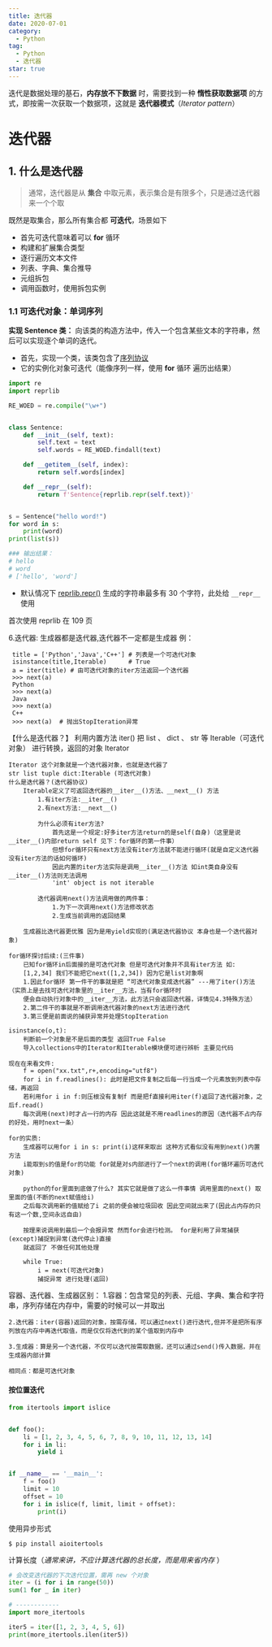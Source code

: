 ```yaml
---
title: 迭代器
date: 2020-07-01
category:
  - Python
tag:
  - Python
  - 迭代器
star: true
---
```


迭代是数据处理的基石，**内存放不下数据** 时，需要找到一种 **惰性获取数据项** 的方式，即按需一次获取一个数据项，这就是 **迭代器模式**（*Iterator pattern*）

<!-- more -->

# 迭代器

## 1. 什么是迭代器

> 通常，迭代器是从 **集合** 中取元素，表示集合是有限多个，只是通过迭代器来一个个取

既然是取集合，那么所有集合都 **可迭代**，场景如下

- 首先可迭代意味着可以 **for** 循环
- 构建和扩展集合类型
- 逐行遍历文本文件
- 列表、字典、集合推导
- 元组拆包
- 调用函数时，使用拆包实例

### 1.1 可迭代对象：单词序列

**实现 Sentence 类：** 向该类的构造方法中，传入一个包含某些文本的字符串，然后可以实现逐个单词的迭代。

- 首先，实现一个类，该类包含了[序列协议]()
- 它的实例化对象可迭代（能像序列一样，使用 **for** 循环 遍历出结果）

```python
import re
import reprlib

RE_WOED = re.compile("\w+")


class Sentence:
    def __init__(self, text):
        self.text = text
        self.words = RE_WOED.findall(text)

    def __getitem__(self, index):
        return self.words[index]

    def __repr__(self):
        return f'Sentence{reprlib.repr(self.text)}'


s = Sentence("hello word!")
for word in s:
    print(word)
print(list(s))

### 输出结果：
# hello
# word
# ['hello', 'word']
```

- 默认情况下 [reprlib.repr()]() 生成的字符串最多有 30 个字符，此处给 `__repr__` 使用

首次使用 reprlib 在 109 页

6.迭代器:
生成器都是迭代器,迭代器不一定都是生成器
例：

```
 title = ['Python','Java','C++'] # 列表是一个可迭代对象
 isinstance(title,Iterable)      # True
 a = iter(title) # 由可迭代对象的iter方法返回一个迭代器
 >>> next(a)
 Python
 >>> next(a)
 Java
 >>> next(a)
 C++
 >>> next(a)  # 抛出StopIteration异常
```

【什么是迭代器？】
    利用内置方法 iter() 把 list 、 dict 、 str 等 Iterable（可迭代对象） 进行转换，返回的对象 Iterator

    Iterator 这个对象就是一个迭代器对象，也就是迭代器了
    str list tuple dict:Iterable (可迭代对象)
    什么是迭代器？(迭代器协议)
        Iterable定义了可返回迭代器的__iter__()方法、__next__() 方法
            1.有iter方法:__iter__()
            2.有next方法:__next__()
    
            为什么必须有iter方法?
                首先这是一个规定:好多iter方法return的是self(自身)（这里是说__iter__()内部return self 见下：for循环的第一件事）
                但想for循环只有next方法没有iter方法就不能进行循环(就是自定义迭代器没有iter方法的话如何循环)
                因此内置的iter方法实际是调用__iter__()方法 如int类自身没有__iter__()方法则无法调用
                'int' object is not iterable
    
            迭代器调用next()方法调用做的两件事：
                1.为下一次调用next()方法修改状态
                2.生成当前调用的返回结果
    
        生成器比迭代器更优雅 因为是用yield实现的(满足迭代器协议 本身也是一个迭代器对象)
    
    for循环探讨后续:(三件事)
        已知for循环in后面接的是可迭代对象 但是可迭代对象并不具有iter方法 如:
        [1,2,34] 我们不能把它next([1,2,34]) 因为它是list对象啊
        1.因此for循环 第一件干的事就是把 “可迭代对象变成迭代器” ---用了iter()方法（实质上是去找可迭代对象里的__iter__方法，当有for循环时
        便会自动执行对象中的__iter__方法，此方法只会返回迭代器，详情见4.3特殊方法）
        2.第二件干的事就是不断调用迭代器对象的next方法进行迭代
        3.第三便是前面说的捕获异常并处理StopIteration
    
    isinstance(o,t):
        判断前一个对象是不是后面的类型 返回True False
        导入collections中的Iterator和Iterable模块便可进行辨析 主要见代码
    
    现在在来看文件:
        f = open("xx.txt",r+,encoding="utf8")
        for i in f.readlines(): 此时是把文件复制之后每一行当成一个元素放到列表中存储，再返回
        若利用for i in f:则压根没有复制f 而是把f直接利用iter(f)返回了迭代器对象，之后f.read()
        每次调用(next)时才占一行的内存 因此这就是不用readlines的原因（迭代器不占内存的好处，用时next一条）

```
for的实质:
    生成器可以用for i in s: print(i)这样来取出 这种方式看似没有用到next()内置方法
    i能取到s的值是for的功能 for就是对s内部进行了一个next的调用(for循环遍历可迭代对象)

    python的for里面到底做了什么? 其实它就是做了这么一件事情 调用里面的next() 取里面的值(不断的next赋值给i)
    之后每次调用新的值赋给了i 之前的便会被垃圾回收 因此空间就出来了(因此占内存的只有这一个数,空间永远自由)

    按理来说调用到最后一个会报异常 然而for会进行检测。 for是利用了异常捕获(except)捕捉到异常(迭代停止)直接
    就返回了 不做任何其他处理

    while True:
        i = next(可迭代对象)
        捕捉异常 进行处理(返回)

```

容器、迭代器、生成器区别： 1.容器：包含常见的列表、元组、字典、集合和字符串，序列存储在内存中，需要的时候可以一并取出

```
2.迭代器：iter(容器)返回的对象，按需存储，可以通过next()进行迭代,但并不是把所有序列放在内存中再迭代取值，而是仅仅将迭代到的某个值取到内存中

3.生成器：算是另一个迭代器，不仅可以迭代按需取数据，还可以通过send()传入数据，并在生成器内部计算

相同点：都是可迭代对象
```

#### 按位置迭代

```python
from itertools import islice


def foo():
    li = [1, 2, 3, 4, 5, 6, 7, 8, 9, 10, 11, 12, 13, 14]
    for i in li:
        yield i


if __name__ == '__main__':
    f = foo()
    limit = 10
    offset = 10
    for i in islice(f, limit, limit + offset):
        print(i)
```

使用异步形式

```shell
$ pip install aioitertools
```

计算长度（*通常来讲，不应计算迭代器的总长度，而是用来省内存* ）

```python
# 会改变迭代器的下次迭代位置，需再 new 个对象
iter = (i for i in range(50))
sum(1 for _ in iter)

# ------------
import more_itertools

iter5 = iter([1, 2, 3, 4, 5, 6])
print(more_itertools.ilen(iter5))
```


